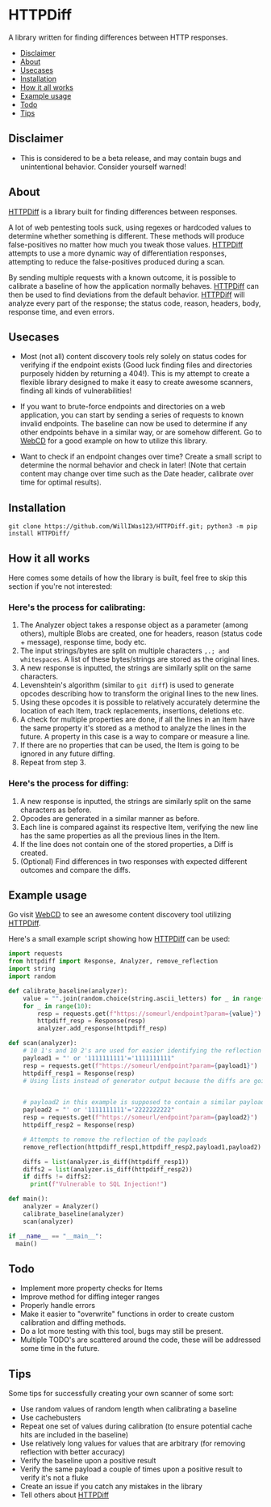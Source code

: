 # HTTPDiff

A library written for finding differences between HTTP responses.

- [Disclaimer](https://github.com/WillIWas123/HTTPDiff#disclaimer)
- [About](https://github.com/WillIWas123/HTTPDiff#about)
- [Usecases](https://github.com/WillIWas123/HTTPDiff#usecases)
- [Installation](https://github.com/WillIWas123/HTTPDiff#installation)
- [How it all works](https://github.com/WillIWas123/HTTPDiff#how_it_all_works)
- [Example usage](https://github.com/WillIWas123/HTTPDiff#example-usage)
- [Todo](https://github.com/WillIWas123/HTTPDiff#todo)
- [Tips](https://github.com/WillIWas123/HTTPDiff#tips)

## Disclaimer

- This is considered to be a beta release, and may contain bugs and unintentional behavior. Consider yourself warned!

## About

[HTTPDiff](https://github.com/WillIWas123/HTTPDiff) is a library built for finding differences between responses.

A lot of web pentesting tools suck, using regexes or hardcoded values to determine whether something is different. These methods will produce false-positives no matter how much you tweak those values. [HTTPDiff](https://github.com/WillIWas123/HTTPDiff) attempts to use a more dynamic way of differentiation responses, attempting to reduce the false-positives produced during a scan.

By sending multiple requests with a known outcome, it is possible to calibrate a baseline of how the application normally behaves. [HTTPDiff](https://github.com/WillIWas123/HTTPDiff) can then be used to find deviations from the default behavior. [HTTPDiff](https://github.com/WillIWas123/HTTPDiff) will analyze every part of the response; the status code, reason, headers, body, response time, and even errors.


## Usecases

- Most (not all) content discovery tools rely solely on status codes for verifying if the endpoint exists (Good luck finding files and directories purposely hidden by returning a 404!). This is my attempt to create a flexible library designed to make it easy to create awesome scanners, finding all kinds of vulnerabilities!

- If you want to brute-force endpoints and directories on a web application, you can start by sending a series of requests to known invalid endpoints. The baseline can now be used to determine if any other endpoints behave in a similar way, or are somehow different. Go to [WebCD](https://github.com/WillIWas123/WebCD) for a good example on how to utilize this library.

- Want to check if an endpoint changes over time? Create a small script to determine the normal behavior and check in later! (Note that certain content may change over time such as the Date header, calibrate over time for optimal results).


## Installation

```git clone https://github.com/WillIWas123/HTTPDiff.git; python3 -m pip install HTTPDiff/```

## How it all works

Here comes some details of how the library is built, feel free to skip this section if you're not interested:


### Here's the process for calibrating:

1. The Analyzer object takes a response object as a parameter (among others), multiple Blobs are created, one for headers, reason (status code + message), response time, body etc.
2. The input strings/bytes are split on multiple characters `,.; and whitespaces`. A list of these bytes/strings are stored as the original lines.
3. A new response is inputted, the strings are similarly split on the same characters.
4. Levenshtein's algorithm (similar to `git diff`) is used to generate opcodes describing how to transform the original lines to the new lines.
5. Using these opcodes it is possible to relatively accurately determine the location of each Item, track replacements, insertions, deletions etc.
6. A check for multiple properties are done, if all the lines in an Item have the same property it's stored as a method to analyze the lines in the future. A property in this case is a way to compare or measure a line.
7. If there are no properties that can be used, the Item is going to be ignored in any future diffing.
8. Repeat from step 3.


### Here's the process for diffing:

1. A new response is inputted, the strings are similarly split on the same characters as before.
2. Opcodes are generated in a similar manner as before.
3. Each line is compared against its respective Item, verifying the new line has the same properties as all the previous lines in the Item.
4. If the line does not contain one of the stored properties, a Diff is created.
5. (Optional) Find differences in two responses with expected different outcomes and compare the diffs.

## Example usage

Go visit [WebCD](https://github.com/WillIWas123/WebCD) to see an awesome content discovery tool utilizing [HTTPDiff](https://github.com/WillIWas123/HTTPDiff).

Here's a small example script showing how [HTTPDiff](https://github.com/WillIWas123/HTTPDiff) can be used:

```python
import requests
from httpdiff import Response, Analyzer, remove_reflection
import string
import random

def calibrate_baseline(analyzer):
    value = "".join(random.choice(string.ascii_letters) for _ in range(random.randint(3,15)))
    for _ in range(10):
        resp = requests.get(f"https://someurl/endpoint?param={value}")
        httpdiff_resp = Response(resp)
        analyzer.add_response(httpdiff_resp)

def scan(analyzer):
    # 10 1's and 10 2's are used for easier identifying the reflection in the response
    payload1 = "' or '1111111111'='1111111111"
    resp = requests.get(f"https://someurl/endpoint?param={payload1}")
    httpdiff_resp1 = Response(resp)
    # Using lists instead of generator output because the diffs are going to be compared


    # payload2 in this example is supposed to contain a similar payload, but a different result if vulnerable. Kind of an opposite payload.
    payload2 = "' or '1111111111'='2222222222"
    resp = requests.get(f"https://someurl/endpoint?param={payload2}")
    httpdiff_resp2 = Response(resp)

    # Attempts to remove the reflection of the payloads
    remove_reflection(httpdiff_resp1,httpdiff_resp2,payload1,payload2)

    diffs = list(analyzer.is_diff(httpdiff_resp1))
    diffs2 = list(analyzer.is_diff(httpdiff_resp2))
    if diffs != diffs2:
      print(f"Vulnerable to SQL Injection!") 

def main():
    analyzer = Analyzer()
    calibrate_baseline(analyzer)
    scan(analyzer)

if __name__ == "__main__": 
  main()
```


## Todo

- Implement more property checks for Items
- Improve method for diffing integer ranges
- Properly handle errors
- Make it easier to "overwrite" functions in order to create custom calibration and diffing methods.
- Do a lot more testing with this tool, bugs may still be present.
- Multiple TODO's are scattered around the code, these will be addressed some time in the future.

## Tips

Some tips for successfully creating your own scanner of some sort:

- Use random values of random length when calibrating a baseline
- Use cachebusters
- Repeat one set of values during calibration (to ensure potential cache hits are included in the baseline)
- Use relatively long values for values that are arbitrary (for removing reflection with better accuracy)
- Verify the baseline upon a positive result
- Verify the same payload a couple of times upon a positive result to verify it's not a fluke
- Create an issue if you catch any mistakes in the library
- Tell others about [HTTPDiff](https://github.com/WillIWas123/HTTPDiff)

